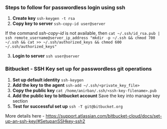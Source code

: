 ### Steps to follow for passwordless login using ssh

1. **Create key**  ``ssh-keygen -t rsa``
2. **Copy key to server** ``ssh-copy-id user@server``

If the command *ssh-copy-id* is not available, then ``cat ~/.ssh/id_rsa.pub | ssh remote_username@server_ip_address "mkdir -p ~/.ssh && chmod 700 ~/.ssh && cat >> ~/.ssh/authorized_keys && chmod 600 ~/.ssh/authorized_keys"``

3. **Login to server** ``ssh user@server``


### Bitbucket - SSH Key set up for passwordless git operations

1. **Set up default identity** ``ssh-keygen``
2. **Add the key to the agent** ``ssh-add ~/.ssh/<private_key_file>``
3. **Copy the public key** ``cat /home/anirban/.ssh/<ssh-key-filename>.pub``
4. **Add the public key to bitbucket account** Save the key into manage key section
5. **Test for successful set up** ``ssh -T git@bitbucket.org``

More details here - https://support.atlassian.com/bitbucket-cloud/docs/set-up-an-ssh-key/#SetupanSSHkey-ssh2
